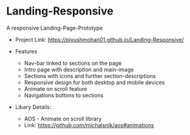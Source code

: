 # Landing-Responsive
A responsive Landing-Page-Prototype

- Project Link: https://piyushmohan01.github.io/Landing-Responsive/

- Features
  - Nav-bar linked to sections on the page
  - Intro page with description and main-image
  - Sections with icons and further section-descriptions
  - Responsive design for both desktop and mobile devices
  - Animate on scroll feature
  - Navigations buttons to sections

- Libary Details:
  - AOS - Animate on scroll library
  - Link: https://github.com/michalsnik/aos#animations
 
